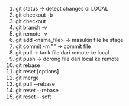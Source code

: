 1. git status -> detect changes di LOCAL
2. git checkout -b
3. git checkout
4. git branch -v
5. git remote -v
6. git add <nama_file> -> masukin file ke stage
7. git commit -m "" -> commit file
8. git pull -> tarik file dari remote ke local
9. git push -> dorong file dari local ke remote
10. git rebase
11. git reset [options]
12. git merge
13. git pull --rebase
14. git reset --rebase
15. git reset --soft
